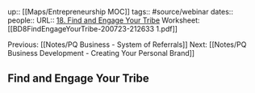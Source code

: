 up:: [[Maps/Entrepreneurship MOC]]
tags:: #source/webinar 
dates:: 
people:: 
URL:: [18. Find and Engage Your Tribe](https://app.searchie.io/watch/OYq9joW52n)
Worksheet: [[BD8FindEngageYourTribe-200723-212633 1.pdf]]

Previous: [[Notes/PQ Business - System of Referrals]]
Next: [[Notes/PQ Business Development - Creating Your Personal Brand]]

## Find and Engage Your Tribe